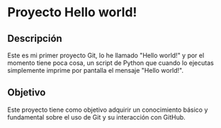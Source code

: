# Proyecto Hello world!
## Descripción
Este es mi primer proyecto Git, lo he llamado "Hello world!" y por el
momento tiene poca cosa, un script de Python que cuando lo ejecutas
simplemente imprime por pantalla el mensaje "Hello world!".
## Objetivo
Este proyecto tiene como objetivo adquirir un conocimiento básico y
fundamental sobre el uso de Git y su interacción con GitHub.

